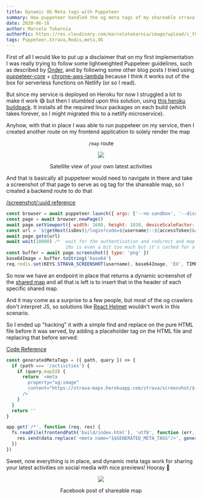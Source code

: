 ```yaml
---
title: Dynamic OG Meta tags with Puppeteer
summary: How puppeteer handled the og meta tags of my shareable strava maps
date: 2020-06-16
author: Marcelo Tokarnia
authorPic: https://res.cloudinary.com/marcelotokarnia/image/upload/c_thumb,g_face:center,r_max,h_150,w_150,f_auto,q_auto/v1590609457/profile/A54I1782_qa84qz.jpg
tags: Puppeteer,Strava,Redis,meta,OG
---
```


First of all I would like to put up a disclaimer that on my first implementation I was really trying to follow some lightweighted Puppeteer guidelines, such as described by [Önder](/coding-blog/geekle-node-conference-day2#önder-ceylanhttpswwwlinkedincominonderceylan---puppeteer-can-automate-that), and by following some other blog posts I tried using [puppeteer-core](https://www.npmjs.com/package/puppeteer-core) + [chrome-aws-lambda](https://github.com/alixaxel/chrome-aws-lambda) because I think it works out of the box for serverless functions on Netlify (or so I read).

But since my service is deployed on Heroku for now I struggled a lot to make it work 😅 but then I stumbled upon this solution, using [this heroku buildpack](https://github.com/jontewks/puppeteer-heroku-buildpack). It installs all the required linux packages on each build (which takes forever, so I might migrated this to a netlify microservice).

Anyhow, with that in place I was able to run puppeteer on my service, then I created another route on my frontend application to solely render the map

<div style="text-align: center"><p><code>/map</code> route</p><img src="https://res.cloudinary.com/marcelotokarnia/image/upload/c_scale,w_600/v1592603940/blog/strava-map-og-image-tag_osnnri.png" /><p>Satellite view of your own latest activities</p></div>

And that is basically all puppeteer would need to navigate in there and take a screenshot of that page to serve as og tag for the shareable map, so I created a backend route to do that

[/screenshot/:uuid reference](https://github.com/marcelotokarnia/strava-maps/blob/bb6e63c1beb0c56434b5c57c38f8245d811ee19d/src/strava/router.ts#L55)

```js
const browser = await puppeteer.launch({ args: ['--no-sandbox', '--disable-setuid-sandbox'] })
const page = await browser.newPage()
await page.setViewport({ width: 1680, height: 1030, deviceScaleFactor: 1 })
const url = `${getHost(isDev)}/login?code=${username}::${accessToken}&redirectTo=/map`
await page.goto(url)
await wait(10000) /*  wait for the authentication and redirect and map render,
                      10s is even a bit too much but it's cached for a day still 🤷🏻‍♀️ */
const buffer = await page.screenshot({ type: 'png' })
base64Image = buffer.toString('base64')
req.redis.set(KEYS.STRAVA_SCREENSHOT(username), base64Image, 'EX', TIME.DAY)
```

So now we have an endpoint in place that returns a dynamic screenshot of the [shared map](/blog/shareable-strava-map-view) and all that is left is to insert that in the header of each specific shared map.

And it may come as a surprise to a few people, but most of the og crawlers don't interpret JS, so solutions like [React Helmet](https://github.com/nfl/react-helmet) wouldn't work in this scenario.

So I ended up "hacking" it with a simple find and replace on the pure HTML file before it was served, by adding a placeholder tag on the HTML file and replacing that before served:

[Code Reference](https://github.com/marcelotokarnia/strava-maps/blob/e2013d85a2a4207012c91ddb4d76153fbed5e0c3/src/server.ts#L14)

```js
const generatedMetaTags = ({ path, query }) => {
  if (path === '/activities') {
    if (query.mapId) {
      return `<meta
        property="og:image"
        content="https://strava-maps.herokuapp.com/strava/screenshot/${query.mapId}"
      />`
    }
  }
  return ''
}

app.get('/*', function (req, res) {
  fs.readFile(frontendPath('build/index.html'), 'utf8', function (err, data) {
    res.send(data.replace('<meta name="$$GENERATED_META_TAGS"/>', generatedMetaTags(req)))
  })
})
```

Sweet, now everything is in place, and dynamic meta tags work for sharing your latest activities on social media with nice previews! Hooray 🎉

<div style="text-align: center"><img src="https://res.cloudinary.com/marcelotokarnia/image/upload/c_scale,w_600/v1592605579/blog/facebook-sharing-og-preview_udmmon.png" /><p>Facebook post of shareable map</p></div>
